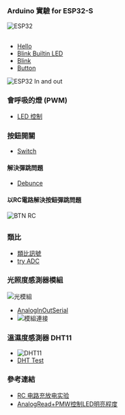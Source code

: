 ### Arduino 實驗 for ESP32-S
![ESP32](https://github.com/jumbokh/esp32-class/blob/master/images/ESP32s-pinout.png)
##
* [Hello](https://github.com/jumbokh/esp32-class/blob/master/Lab-Arduion/LAB1-Hello.ino/LAB1-Hello.ino.ino)
* [Blink Builtin LED](https://github.com/jumbokh/esp32-class/blob/master/Lab-Arduion/Blink_builtin/Blink_builtin.ino)
* [Blink](https://github.com/jumbokh/esp32-class/blob/master/Lab-Arduion/blink/blink.ino)
* [Button](https://github.com/jumbokh/esp32-class/blob/master/Lab-Arduion/Button/Button.ino)

![ESP32 In and out](https://github.com/jumbokh/esp32-class/blob/master/images/ESP32-INOUT_bb.jpg)
### 會呼吸的燈 (PWM)
* [LED 控制](https://github.com/jumbokh/esp32-class/blob/master/docs/Arduino%20%E5%BE%AE%E9%9B%BB%E8%85%A6%E6%87%89%E7%94%A8%E5%AF%A6%E7%BF%92%20AB12001_PPT/CH03.ppt)
### 按鈕開關
* [Switch](https://github.com/jumbokh/esp32-class/blob/master/docs/Arduino%20%E5%BE%AE%E9%9B%BB%E8%85%A6%E6%87%89%E7%94%A8%E5%AF%A6%E7%BF%92%20AB12001_PPT/CH04.ppt)
#### 解決彈跳問題
* [Debunce](https://github.com/jumbokh/esp32-class/blob/master/Lab-Arduion/Debounce/Debounce.ino)
#### 以RC電路解決按鈕彈跳問題
![BTN RC](https://github.com/jumbokh/esp32-class/blob/master/images/Btn-RC_bb.jpg)
##
### 類比
* [類比訊號](https://github.com/jumbokh/esp32-class/blob/master/docs/CH4%E9%A1%9E%E6%AF%94%E8%A8%8A%E8%99%9F.ppt)
* [try ADC](https://github.com/jumbokh/esp32-class/blob/master/Lab-Arduion/try_ADC/try_ADC.ino)
### 光照度感測器模組
![光模組](https://github.com/jumbokh/esp32-class/blob/master/images/comparatormodule_620pxw.jpg)
* [AnalogInOutSerial](https://github.com/jumbokh/esp32-class/blob/master/Lab-Arduion/AnalogInOutSerial/AnalogInOutSerial.ino)
* ![模組連接](https://github.com/jumbokh/esp32-class/blob/master/images/zf.png)
### 溫濕度感測器 DHT11
* ![DHT11](https://github.com/jumbokh/esp32-class/blob/master/images/DHT11.jpg)
* [DHT Test](https://github.com/jumbokh/esp32-class/blob/master/Lab-Arduion/DHTtester/DHTtester.ino)
### 參考連結
* [RC 电路充放电实验](https://atommann.github.io/learn/rc-circuit/rc-circuit.html)
* [AnalogRead+PMW控制LED明亮程度](https://www.wolfaiottw.com/pmw%E6%8E%A7%E5%88%B6led%E6%98%8E%E4%BA%AE%E7%A8%8B%E5%BA%A6/)

